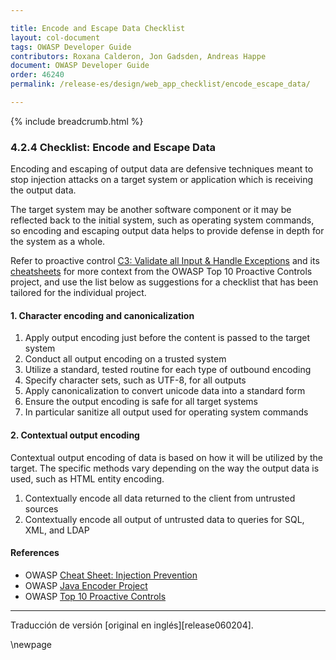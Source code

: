 ```yaml
---

title: Encode and Escape Data Checklist
layout: col-document
tags: OWASP Developer Guide
contributors: Roxana Calderon, Jon Gadsden, Andreas Happe
document: OWASP Developer Guide
order: 46240
permalink: /release-es/design/web_app_checklist/encode_escape_data/

---
```


{% include breadcrumb.html %}

### 4.2.4 Checklist: Encode and Escape Data

Encoding and escaping of output data are defensive techniques meant to stop injection attacks
on a target system or application which is receiving the output data.

The target system may be another software component or it may be reflected back to the initial system,
such as operating system commands,
so encoding and escaping output data helps to provide defense in depth for the system as a whole.

Refer to proactive control [C3: Validate all Input & Handle Exceptions][control3] and its [cheatsheets][csproactive-c4]
for more context from the OWASP Top 10 Proactive Controls project,
and use the list below as suggestions for a checklist that has been tailored for the individual project.

#### 1. Character encoding and canonicalization

1. Apply output encoding just before the content is passed to the target system
1. Conduct all output encoding on a trusted system
1. Utilize a standard, tested routine for each type of outbound encoding
1. Specify character sets, such as UTF-8, for all outputs
1. Apply canonicalization to convert unicode data into a standard form
1. Ensure the output encoding is safe for all target systems
1. In particular sanitize all output used for operating system commands

#### 2. Contextual output encoding

Contextual output encoding of data is based on how it will be utilized by the target.
The specific methods vary depending on the way the output data is used, such as HTML entity encoding.

1. Contextually encode all data returned to the client from untrusted sources
1. Contextually encode all output of untrusted data to queries for SQL, XML, and LDAP

#### References

* OWASP [Cheat Sheet: Injection Prevention][ipcs]
* OWASP [Java Encoder Project][encoder]
* OWASP [Top 10 Proactive Controls][proactive10]

----

Traducción de versión [original en inglés][release060204].

[csproactive-c4]: https://cheatsheetseries.owasp.org/IndexProactiveControls.html#c4-encode-and-escape-data
[control3]: https://top10proactive.owasp.org/the-top-10/c3-validate-input-and-handle-exceptions/
[edit060204]: https://github.com/OWASP/www-project-developer-guide/blob/main/release/06-design/02-web-app-checklist/04-encode-escape-data.md
[encoder]: https://www.owasp.org/index.php/OWASP_Java_Encoder_Project
[ipcs]: https://cheatsheetseries.owasp.org/cheatsheets/Injection_Prevention_Cheat_Sheet

[proactive10]: https://top10proactive.owasp.org/

\newpage
